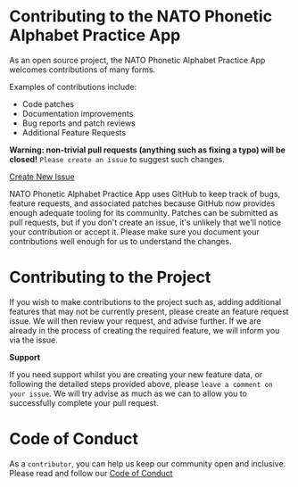 Contributing to the NATO Phonetic Alphabet Practice App
======================================

As an open source project, the NATO Phonetic Alphabet Practice App welcomes contributions of many forms.

Examples of contributions include:

* Code patches
* Documentation improvements
* Bug reports and patch reviews
* Additional Feature Requests

**Warning: non-trivial pull requests (anything such as fixing a typo)
will be closed!** `Please create an issue` to suggest such changes.

[Create New Issue](https://github.com/ProfCyberNaught/nato_phonetic_alphabet_practice_app/issues "Create New Issue")

NATO Phonetic Alphabet Practice App uses GitHub to keep track of bugs, feature requests, and associated
patches because GitHub now provides enough adequate tooling for its community.
Patches can be submitted as pull requests, but if you don't create an issue,
it's unlikely that we'll notice your contribution or accept it. Please make sure you
document your contributions well enough for us to understand the changes.

Contributing to the Project
===========================

If you wish to make contributions to the project such as, adding additional features that may not be currently present, please create an feature request issue. We will then review your request, and advise further. If we are already in the process of creating the required feature, we will inform you via the issue.

**Support**

If you need support whilst you are creating your new feature data, or following the detailed steps provided above, please ```leave a comment on your issue```. We will try advise as much as we can to allow you to successfully complete your pull request.


Code of Conduct
===============

As a ```contributor```, you can help us keep our community open and inclusive.
Please read and follow our [Code of Conduct](./code_of_conduct.md "Code of Conduct - NATO Phonetic Alphabet Practice App") <!-- UPDATE ME -->